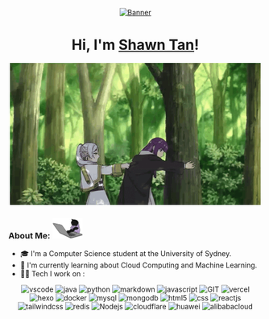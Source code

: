 <p align="center">
  <a href="https://www.433200.xyz">
    <img src="https://count.getloli.com/get/@:USYDShawnTan?theme=rule34" alt="Banner">
  </a>
</p>

<h1 align="center">Hi, I'm <a href="https://www.433200.xyz">Shawn Tan</a>!</h1>

<p align="center">
  <a href="https://www.433200.xyz">
    <img src="img/1.gif" alt="Banner">
  </a>
</p>

### About Me: <img src="img/2.webp" width="60" />

- 🎓 I'm a Computer Science student at the University of Sydney.
- 🌱 I'm currently learning about Cloud Computing and Machine Learning.
- 🧑‍💻 Tech I work on :

<p align="center">
      <img src="https://www.vectorlogo.zone/logos/visualstudio_code/visualstudio_code-icon.svg" alt="vscode" width="60" height="60"/>
      <img src="https://www.vectorlogo.zone/logos/java/java-icon.svg" alt="java" width="60" height="60"/> 
      <img src="https://www.vectorlogo.zone/logos/python/python-icon.svg" alt="python" width="60" height="60"/> 
      <img src="https://www.vectorlogo.zone/logos/markdown-here/markdown-here-icon.svg" alt="markdown" width="60" height="60"/>
      <img src="https://www.vectorlogo.zone/logos/javascript/javascript-icon.svg" alt="javascript" width="60" height="60"/>  
      <img src="https://www.vectorlogo.zone/logos/git-scm/git-scm-icon.svg" alt="GIT" width="60" height="60"/> 
      <img src="https://www.vectorlogo.zone/logos/vercel/vercel-icon.svg" alt="vercel" width="60" height="60"/>
      <img src="https://www.vectorlogo.zone/logos/hexoio/hexoio-icon.svg" alt="hexo" width="60" height="60"/>
      <img src="https://www.vectorlogo.zone/logos/docker/docker-icon.svg" alt="docker" width="60" height="60"/>
      <img src="https://www.vectorlogo.zone/logos/mysql/mysql-icon.svg" alt="mysql" width="60" height="60"/>
      <img src="https://www.vectorlogo.zone/logos/mongodb/mongodb-icon.svg" alt="mongodb" width="60" height="60"/>
      <img src="https://www.vectorlogo.zone/logos/w3_html5/w3_html5-icon.svg" alt="html5" width="60" height="60"/>
      <img src="https://www.vectorlogo.zone/logos/w3_css/w3_css-icon~old.svg" alt="css" width="60" height="60"/>
      <img src="https://www.vectorlogo.zone/logos/reactjs/reactjs-icon.svg" alt="reactjs" width="60" height="60"/>
      <img src="https://www.vectorlogo.zone/logos/tailwindcss/tailwindcss-icon.svg" alt="tailwindcss" width="60" height="60"/>
      <img src="https://www.vectorlogo.zone/logos/redis/redis-icon.svg" alt="redis" width="60" height="60"/>
      <img src="https://www.vectorlogo.zone/logos/nodejs/nodejs-icon.svg" alt="Nodejs" width="60" height="60"/>
      <img src="https://www.vectorlogo.zone/logos/cloudflare/cloudflare-icon.svg" alt="cloudflare" width="60" height="60"/>
      <img src="https://www.vectorlogo.zone/logos/huawei/huawei-icon.svg" alt="huawei" width="60" height="60"/>
      <img src="https://www.vectorlogo.zone/logos/alibabacloud/alibabacloud-icon.svg" alt="alibabacloud" width="60" height="60"/>
</p>
